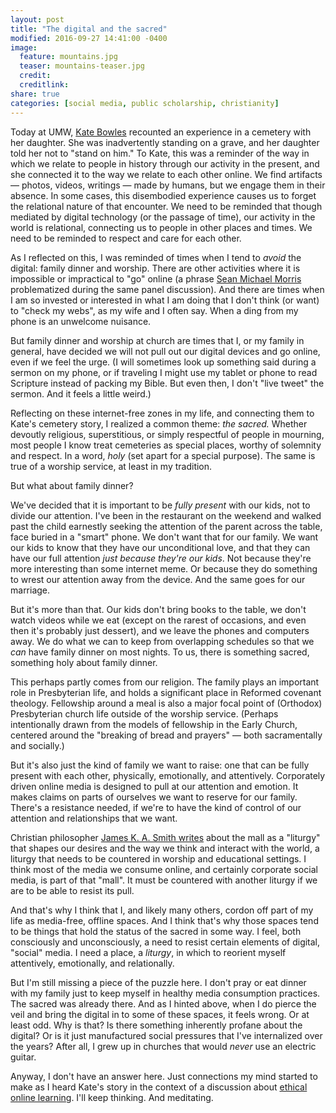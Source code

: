 ```yaml
---
layout: post
title: "The digital and the sacred"
modified: 2016-09-27 14:41:00 -0400
image:
  feature: mountains.jpg
  teaser: mountains-teaser.jpg
  credit:
  creditlink:
share: true
categories: [social media, public scholarship, christianity]
---
```


Today at UMW, <a href="https://twitter.com/katemfd" target="_blank">Kate Bowles</a> recounted an experience in a cemetery with her daughter. She was inadvertently standing on a grave, and her daughter told her not to "stand on him." To Kate, this was a reminder of the way in which we relate to people in history through our activity in the present, and she connected it to the way we relate to each other online. We find artifacts ― photos, videos, writings ― made by humans, but we engage them in their absence. In some cases, this disembodied experience causes us to forget the relational nature of that encounter. We need to be reminded that though mediated by digital technology (or the passage of time), our activity in the world is relational, connecting us to people in other places and times. We need to be reminded to respect and care for each other.

As I reflected on this, I was reminded of times when I tend to *avoid* the digital: family dinner and worship. There are other activities where it is impossible or impractical to "go" online (a phrase <a href="https://twitter.com/slamteacher" target="_blank">Sean Michael Morris</a> problematized during the same panel discussion). And there are times when I am so invested or interested in what I am doing that I don't think (or want) to "check my webs", as my wife and I often say. When a ding from my phone is an unwelcome nuisance.

But family dinner and worship at church are times that I, or my family in general, have decided we will not pull out our digital devices and go online, even if we feel the urge. (I will sometimes look up something said during a sermon on my phone, or if traveling I might use my tablet or phone to read Scripture instead of packing my Bible. But even then, I don't "live tweet" the sermon. And it feels a little weird.)

Reflecting on these internet-free zones in my life, and connecting them to Kate's cemetery story, I realized a common theme: *the sacred.* Whether devoutly religious, superstitious, or simply respectful of people in mourning, most people I know treat cemeteries as special places, worthy of solemnity and respect. In a word, *holy* (set apart for a special purpose). The same is true of a worship service, at least in my tradition.

But what about family dinner?

We've decided that it is important to be *fully present* with our kids, not to divide our attention. I've been in the restaurant on the weekend and walked past the child earnestly seeking the attention of the parent across the table, face buried in a "smart" phone. We don't want that for our family. We want our kids to know that they have our unconditional love, and that they can have our full attention *just because they're our kids*. Not because they're more interesting than some internet meme. Or because they do something to wrest our attention away from the device. And the same goes for our marriage.

But it's more than that. Our kids don't bring books to the table, we don't watch videos while we eat (except on the rarest of occasions, and even then it's probably just dessert), and we leave the phones and computers away. We do what we can to keep from overlapping schedules so that we *can* have family dinner on most nights. To us, there is something sacred, something holy about family dinner.

This perhaps partly comes from our religion. The family plays an important role in Presbyterian life, and holds a significant place in Reformed covenant theology. Fellowship around a meal is also a major focal point of (Orthodox) Presbyterian church life outside of the worship service. (Perhaps intentionally drawn from the models of fellowship in the Early Church, centered around the "breaking of bread and prayers" ― both sacramentally and socially.)

But it's also just the kind of family we want to raise: one that can be fully present with each other, physically, emotionally, and attentively. Corporately driven online media is designed to pull at our attention and emotion. It makes claims on parts of ourselves we want to reserve for our family. There's a resistance needed, if we're to have the kind of control of our attention and relationships that we want.

Christian philosopher <a href="https://openlibrary.org/books/OL23186199M/Desiring_the_kingdom"  target="_blank">James K. A. Smith writes</a> about the mall as a "liturgy" that shapes our desires and the way we think and interact with the world, a liturgy that needs to be countered in worship and educational settings. I think most of the media we consume online, and certainly corporate social media, is part of that "mall". It must be countered with another liturgy if we are to be able to resist its pull.

And that's why I think that I, and likely many others, cordon off part of my life as media-free, offline spaces. And I think that's why those spaces tend to be things that hold the status of the sacred in some way. I feel, both consciously and unconsciously, a need to resist certain elements of digital, "social" media. I need a place, a *liturgy*, in which to reorient myself attentively, emotionally, and relationally.

But I'm still missing a piece of the puzzle here. I don't pray or eat dinner with my family just to keep myself in healthy media consumption practices. The sacred was already there. And as I hinted above, when I do pierce the veil and bring the digital in to some of these spaces, it feels wrong. Or at least odd. Why is that? Is there something inherently profane about the digital? Or is it just manufactured social pressures that I've internalized over the years? After all, I grew up in churches that would *never* use an electric guitar.

Anyway, I don't have an answer here. Just connections my mind started to make as I heard Kate's story in the context of a discussion about <a href="http://umwdtlt.com/ethical-online-learning-a-town-hall/"  target="_blank">ethical online learning</a>. I'll keep thinking. And meditating.
